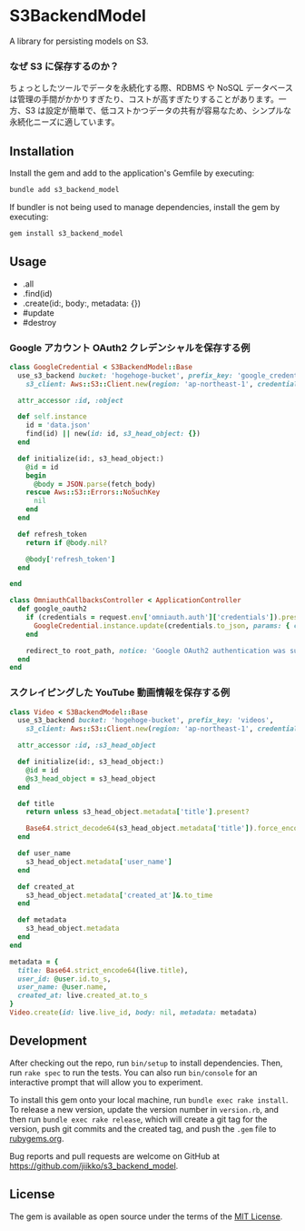# S3BackendModel

A library for persisting models on S3.

### なぜ S3 に保存するのか？

ちょっとしたツールでデータを永続化する際、RDBMS や NoSQL データベースは管理の手間がかかりすぎたり、コストが高すぎたりすることがあります。一方、S3 は設定が簡単で、低コストかつデータの共有が容易なため、シンプルな永続化ニーズに適しています。

## Installation

Install the gem and add to the application's Gemfile by executing:

```bash
bundle add s3_backend_model
```

If bundler is not being used to manage dependencies, install the gem by executing:

```bash
gem install s3_backend_model
```

## Usage

- .all
- .find(id)
- .create(id:, body:, metadata: {})
- #update
- #destroy

### Google アカウント OAuth2 クレデンシャルを保存する例

```ruby
class GoogleCredential < S3BackendModel::Base
  use_s3_backend bucket: 'hogehoge-bucket', prefix_key: 'google_credentials',
    s3_client: Aws::S3::Client.new(region: 'ap-northeast-1', credentials: Aws::Credentials.new(ENV.fetch('AWS_S3_ACCESS_KEY_ID'), ENV.fetch('AWS_S3_SECRET_ACCESS_KEY')))

  attr_accessor :id, :object

  def self.instance
    id = 'data.json'
    find(id) || new(id: id, s3_head_object: {})
  end

  def initialize(id:, s3_head_object:)
    @id = id
    begin
      @body = JSON.parse(fetch_body)
    rescue Aws::S3::Errors::NoSuchKey
      nil
    end
  end

  def refresh_token
    return if @body.nil?

    @body['refresh_token']
  end

end
```

```ruby
class OmniauthCallbacksController < ApplicationController
  def google_oauth2
    if (credentials = request.env['omniauth.auth']['credentials']).present?
      GoogleCredential.instance.update(credentials.to_json, params: { content_type: 'application/json' })
    end

    redirect_to root_path, notice: 'Google OAuth2 authentication was successful.'
  end
end
```

### スクレイピングした YouTube 動画情報を保存する例

```ruby
class Video < S3BackendModel::Base
  use_s3_backend bucket: 'hogehoge-bucket', prefix_key: 'videos',
    s3_client: Aws::S3::Client.new(region: 'ap-northeast-1', credentials: Aws::Credentials.new(ENV.fetch('AWS_S3_ACCESS_KEY_ID'), ENV.fetch('AWS_S3_SECRET_ACCESS_KEY')))

  attr_accessor :id, :s3_head_object

  def initialize(id:, s3_head_object:)
    @id = id
    @s3_head_object = s3_head_object
  end

  def title
    return unless s3_head_object.metadata['title'].present?

    Base64.strict_decode64(s3_head_object.metadata['title']).force_encoding('UTF-8')
  end

  def user_name
    s3_head_object.metadata['user_name']
  end

  def created_at
    s3_head_object.metadata['created_at']&.to_time
  end

  def metadata
    s3_head_object.metadata
  end
end
```

```ruby
metadata = {
  title: Base64.strict_encode64(live.title),
  user_id: @user.id.to_s,
  user_name: @user.name,
  created_at: live.created_at.to_s
}
Video.create(id: live.live_id, body: nil, metadata: metadata)
```

## Development

After checking out the repo, run `bin/setup` to install dependencies. Then, run `rake spec` to run the tests. You can also run `bin/console` for an interactive prompt that will allow you to experiment.

To install this gem onto your local machine, run `bundle exec rake install`. To release a new version, update the version number in `version.rb`, and then run `bundle exec rake release`, which will create a git tag for the version, push git commits and the created tag, and push the `.gem` file to [rubygems.org](https://rubygems.org).

Bug reports and pull requests are welcome on GitHub at https://github.com/jiikko/s3_backend_model.

## License

The gem is available as open source under the terms of the [MIT License](https://opensource.org/licenses/MIT).
